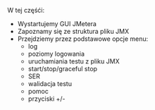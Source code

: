 W tej częśći:
- Wystartujemy GUI JMetera
- Zapoznamy się ze struktura pliku JMX
- Przejdziemy przez podstawowe opcje menu:
    - log
    - poziomy logowania
    - uruchamiania testu z pliku JMX
    - start/stop/graceful stop
    - SER 
    - walidacja testu
    + pomoc
    + przyciski +/- 